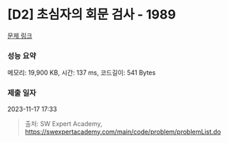 # [D2] 초심자의 회문 검사 - 1989 

[문제 링크](https://swexpertacademy.com/main/code/problem/problemDetail.do?contestProbId=AV5PyTLqAf4DFAUq) 

### 성능 요약

메모리: 19,900 KB, 시간: 137 ms, 코드길이: 541 Bytes

### 제출 일자

2023-11-17 17:33



> 출처: SW Expert Academy, https://swexpertacademy.com/main/code/problem/problemList.do